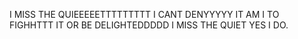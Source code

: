 I MISS THE QUIEEEEETTTTTTTTT
I CANT DENYYYYY IT
AM I TO FIGHHTTT IT
OR BE DELIGHTEDDDDD
I MISS THE QUIET YES I DO.
